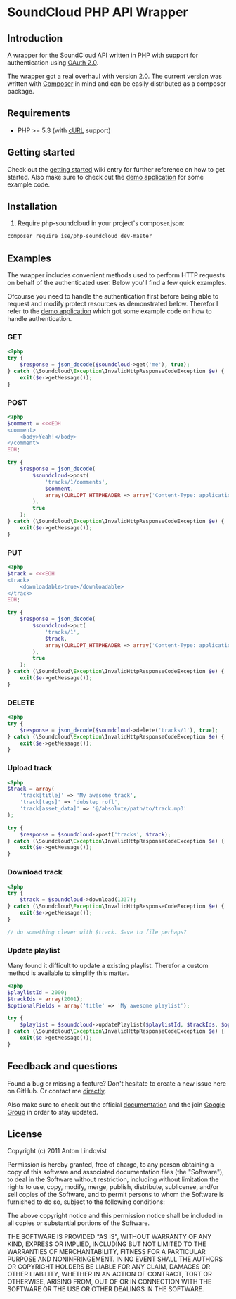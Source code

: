 # SoundCloud PHP API Wrapper

## Introduction

A wrapper for the SoundCloud API written in PHP with support for authentication using [OAuth 2.0](http://oauth.net/2/).

The wrapper got a real overhaul with version 2.0. The current version was written with [Composer](http://getcomposer.org/) in mind and can be easily distributed as a composer package.

## Requirements

* PHP >= 5.3 (with [cURL](http://se2.php.net/curl) support)

## Getting started

Check out the [getting started](https://github.com/mptre/php-soundcloud/wiki/OAuth-2) wiki entry for further reference on how to get started. Also make sure to check out the [demo application](https://github.com/mptre/ci-soundcloud) for some example code.

## Installation

 1.  Require php-soundcloud in your project's composer.json:

```sh
composer require ise/php-soundcloud dev-master
```


## Examples

The wrapper includes convenient methods used to perform HTTP requests on behalf of the authenticated user. Below you'll find a few quick examples.

Ofcourse you need to handle the authentication first before being able to request and modify protect resources as demonstrated below. Therefor I refer to the [demo application](https://github.com/mptre/ci-soundcloud) which got some example code on how to handle authentication.

### GET

``` php
<?php
try {
    $response = json_decode($soundcloud->get('me'), true);
} catch (\Soundcloud\Exception\InvalidHttpResponseCodeException $e) {
    exit($e->getMessage());
}
```

### POST

``` php
<?php
$comment = <<<EOH
<comment>
    <body>Yeah!</body>
</comment>
EOH;

try {
    $response = json_decode(
        $soundcloud->post(
            'tracks/1/comments',
            $comment,
            array(CURLOPT_HTTPHEADER => array('Content-Type: application/xml'))
        ),
        true
    );
} catch (\Soundcloud\Exception\InvalidHttpResponseCodeException $e) {
    exit($e->getMessage());
}
```

### PUT

``` php
<?php
$track = <<<EOH
<track>
    <downloadable>true</downloadable>
</track>
EOH;

try {
    $response = json_decode(
        $soundcloud->put(
            'tracks/1',
            $track,
            array(CURLOPT_HTTPHEADER => array('Content-Type: application/xml'))
        ),
        true
    );
} catch (\Soundcloud\Exception\InvalidHttpResponseCodeException $e) {
    exit($e->getMessage());
}
```

### DELETE

``` php
<?php
try {
    $response = json_decode($soundcloud->delete('tracks/1'), true);
} catch (\Soundcloud\Exception\InvalidHttpResponseCodeException $e) {
    exit($e->getMessage());
}
```

### Upload track

``` php
<?php
$track = array(
    'track[title]' => 'My awesome track',
    'track[tags]' => 'dubstep rofl',
    'track[asset_data]' => '@/absolute/path/to/track.mp3'
);

try {
    $response = $soundcloud->post('tracks', $track);
} catch (\Soundcloud\Exception\InvalidHttpResponseCodeException $e) {
    exit($e->getMessage());
}
```

### Download track

``` php
<?php
try {
    $track = $soundcloud->download(1337);
} catch (\Soundcloud\Exception\InvalidHttpResponseCodeException $e) {
    exit($e->getMessage());
}

// do something clever with $track. Save to file perhaps?
```

### Update playlist

Many found it difficult to update a existing playlist. Therefor a custom method is available to simplify this matter.

``` php
<?php
$playlistId = 2000;
$trackIds = array(2001);
$optionalFields = array('title' => 'My awesome playlist');

try {
    $playlist = $soundcloud->updatePlaylist($playlistId, $trackIds, $optionalFields);
} catch (\Soundcloud\Exception\InvalidHttpResponseCodeException $e) {
    exit($e->getMessage());
}
```

## Feedback and questions

Found a bug or missing a feature? Don't hesitate to create a new issue here on GitHub. Or contact me [directly](https://github.com/mptre).

Also make sure to check out the official [documentation](https://github.com/soundcloud/api/wiki/) and the join [Google Group](https://groups.google.com/group/soundcloudapi?pli=1) in order to stay updated.

## License

Copyright (c) 2011 Anton Lindqvist

Permission is hereby granted, free of charge, to any person obtaining a copy
of this software and associated documentation files (the "Software"), to deal
in the Software without restriction, including without limitation the rights
to use, copy, modify, merge, publish, distribute, sublicense, and/or sell
copies of the Software, and to permit persons to whom the Software is
furnished to do so, subject to the following conditions:

The above copyright notice and this permission notice shall be included in
all copies or substantial portions of the Software.

THE SOFTWARE IS PROVIDED "AS IS", WITHOUT WARRANTY OF ANY KIND, EXPRESS OR
IMPLIED, INCLUDING BUT NOT LIMITED TO THE WARRANTIES OF MERCHANTABILITY,
FITNESS FOR A PARTICULAR PURPOSE AND NONINFRINGEMENT. IN NO EVENT SHALL THE
AUTHORS OR COPYRIGHT HOLDERS BE LIABLE FOR ANY CLAIM, DAMAGES OR OTHER
LIABILITY, WHETHER IN AN ACTION OF CONTRACT, TORT OR OTHERWISE, ARISING FROM,
OUT OF OR IN CONNECTION WITH THE SOFTWARE OR THE USE OR OTHER DEALINGS IN
THE SOFTWARE.
